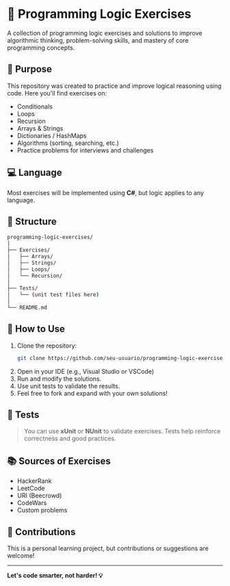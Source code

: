 # 🧠 Programming Logic Exercises

A collection of programming logic exercises and solutions to improve algorithmic thinking, problem-solving skills, and mastery of core programming concepts.

## 📌 Purpose

This repository was created to practice and improve logical reasoning using code. Here you'll find exercises on:

- Conditionals
- Loops
- Recursion
- Arrays & Strings
- Dictionaries / HashMaps
- Algorithms (sorting, searching, etc.)
- Practice problems for interviews and challenges

## 💻 Language

Most exercises will be implemented using **C#**, but logic applies to any language.

## 📁 Structure

```bash
programming-logic-exercises/
│
├── Exercises/
│   ├── Arrays/
│   ├── Strings/
│   ├── Loops/
│   └── Recursion/
│
├── Tests/
│   └── (unit test files here)
│
└── README.md
```

## 🚀 How to Use

1. Clone the repository:
   ```bash
   git clone https://github.com/seu-usuario/programming-logic-exercises.git
   ```
2. Open in your IDE (e.g., Visual Studio or VSCode)
3. Run and modify the solutions.
4. Use unit tests to validate the results.
5. Feel free to fork and expand with your own solutions!

## 🧪 Tests

> You can use **xUnit** or **NUnit** to validate exercises. Tests help reinforce correctness and good practices.

## 📚 Sources of Exercises

- HackerRank
- LeetCode
- URI (Beecrowd)
- CodeWars
- Custom problems

## 🙌 Contributions

This is a personal learning project, but contributions or suggestions are welcome!

---

**Let's code smarter, not harder! 💡**

